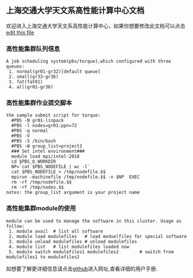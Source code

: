 ## 上海交通大学天文系高性能计算中心文档

欢迎进入上海交通大学天文系高性能计算中心，如果你想要修改此文档可以点击[edit this file](https://github.com/SJTU-GRAVITY-HPC/SJTU-GRAVITY-HPC.github.io/blob/master/index.md)

### 高性能集群队列信息

```集群队列信息
A job scheduling system(pbs/torque),which configured with three queues: 
 1. normal(gr01-gr32)[default queue]
 2. small(gr33-gr36)
 3. fat(fat01)
 4. all(gr01-gr36)
```
### 高性能集群作业提交脚本

```作业提交脚本
the sample submit script for torque:
  #PBS -N gr01-linpack
  #PBS -l nodes=gr01:ppn=72
  #PBS -q normal
  #PBS -V
  #PBS -S /bin/bash
  #PBS -W group_list=project2
  ### Set intel environment###
  module load mpi/intel-2018 
  cd $PBS_O_WORKDIR
  NP=`cat $PBS_NODEFILE | wc -l`
  cat $PBS_NODEFILE > /tmp/nodefile.$$
  mpirun -machinefile /tmp/nodefile.$$ -n $NP  EXEC
  rm -rf /tmp/nodefile.$$
  rm -rf /tmp/nodes.$$
notes: the group_list argument is your project name
```
### 高性能集群module的使用
```module使用
module can be used to manage the software in this cluster. Usage as follow:
 1. module avail  # list all software 
 2. module load modulefiles   # load moduelfiles for special software
 3. module unload modulefiles # unload modulefiles
 4. module list   # list modulefiles loaded now
 5. module switch modulefiles1 modulefiles2        # switch from modulefiles1 to modulefiles2
```
如想要了解更详细信息请点击[github](https://github.com/gravity-doc/gravity-doc.github.io/blob/master/上海交通大学物理天文学院用户手册.pdf)进入网址,查看详细的用户手册.


